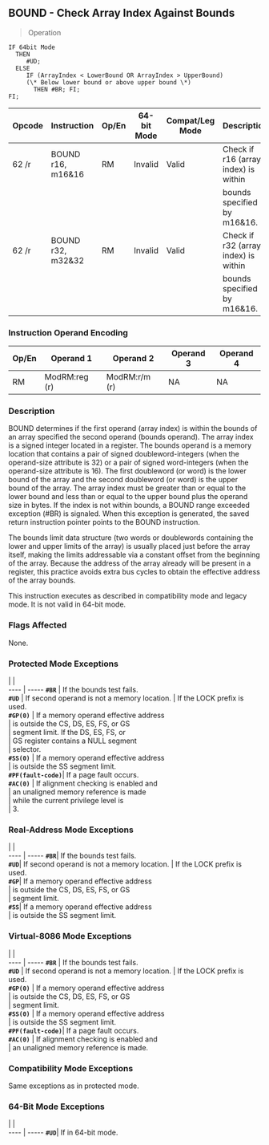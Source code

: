 ## BOUND - Check Array Index Against Bounds

> Operation

``` slim
IF 64bit Mode
  THEN
     #UD;
  ELSE
     IF (ArrayIndex < LowerBound OR ArrayIndex > UpperBound)
     (\* Below lower bound or above upper bound \*)
       THEN #BR; FI;
FI;

```

 Opcode| Instruction      | Op/En| 64-bit Mode| Compat/Leg Mode| Description                         
 ---  | --- | --- | --- | --- | ---
 62 /r | BOUND r16, m16&16| RM   | Invalid    | Valid          | Check if r16 (array index) is within
       |                  |      |            |                | bounds specified by m16&16.         
 62 /r | BOUND r32, m32&32| RM   | Invalid    | Valid          | Check if r32 (array index) is within
       |                  |      |            |                | bounds specified by m16&16.         

### Instruction Operand Encoding
 Op/En| Operand 1    | Operand 2    | Operand 3| Operand 4
 ---  | --- | --- | --- | ---
 RM   | ModRM:reg (r)| ModRM:r/m (r)| NA       | NA       

### Description
BOUND determines if the first operand (array index) is within the bounds of
an array specified the second operand (bounds operand). The array index is a
signed integer located in a register. The bounds operand is a memory location
that contains a pair of signed doubleword-integers (when the operand-size attribute
is 32) or a pair of signed word-integers (when the operand-size attribute is
16). The first doubleword (or word) is the lower bound of the array and the
second doubleword (or word) is the upper bound of the array. The array index
must be greater than or equal to the lower bound and less than or equal to the
upper bound plus the operand size in bytes. If the index is not within bounds,
a BOUND range exceeded exception (#BR) is signaled. When this exception is generated,
the saved return instruction pointer points to the BOUND instruction.

The bounds limit data structure (two words or doublewords containing the lower
and upper limits of the array) is usually placed just before the array itself,
making the limits addressable via a constant offset from the beginning of the
array. Because the address of the array already will be present in a register,
this practice avoids extra bus cycles to obtain the effective address of the
array bounds.

This instruction executes as described in compatibility mode and legacy mode.
It is not valid in 64-bit mode.



### Flags Affected
None.


### Protected Mode Exceptions
   | |  
---- | -----
 **``#BR``**            | If the bounds test fails.                  
 **``#UD``**            | If second operand is not a memory location.
                | If the LOCK prefix is used.                
 **``#GP(0)``**         | If a memory operand effective address      
                | is outside the CS, DS, ES, FS, or GS       
                | segment limit. If the DS, ES, FS, or       
                | GS register contains a NULL segment        
                | selector.                                  
 **``#SS(0)``**         | If a memory operand effective address      
                | is outside the SS segment limit.           
 **``#PF(fault-code)``**| If a page fault occurs.                    
 **``#AC(0)``**         | If alignment checking is enabled and       
                | an unaligned memory reference is made      
                | while the current privilege level is       
                | 3.                                         

### Real-Address Mode Exceptions
   | |  
---- | -----
 **``#BR``**| If the bounds test fails.                  
 **``#UD``**| If second operand is not a memory location.
    | If the LOCK prefix is used.                
 **``#GP``**| If a memory operand effective address      
    | is outside the CS, DS, ES, FS, or GS       
    | segment limit.                             
 **``#SS``**| If a memory operand effective address      
    | is outside the SS segment limit.           

### Virtual-8086 Mode Exceptions
   | |  
---- | -----
 **``#BR``**            | If the bounds test fails.                  
 **``#UD``**            | If second operand is not a memory location.
                | If the LOCK prefix is used.                
 **``#GP(0)``**         | If a memory operand effective address      
                | is outside the CS, DS, ES, FS, or GS       
                | segment limit.                             
 **``#SS(0)``**         | If a memory operand effective address      
                | is outside the SS segment limit.           
 **``#PF(fault-code)``**| If a page fault occurs.                    
 **``#AC(0)``**         | If alignment checking is enabled and       
                | an unaligned memory reference is made.     

### Compatibility Mode Exceptions
Same exceptions as in protected mode.


### 64-Bit Mode Exceptions
   | |  
---- | -----
 **``#UD``**| If in 64-bit mode.
